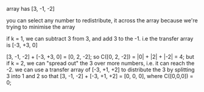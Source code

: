 array has [3, -1, -2]

you can select any number to redistribute, it across the array
because we're trying to minimise the array

if k = 1, 
we can subtract 3 from 3, and add 3 to the -1.
i.e the transfer array is [-3, +3, 0]

[3, -1, -2] + [-3, +3, 0] = [0, 2, -2]; so C([0, 2, -2]) = |0| + |2| + |-2| = 4;
but if k = 2, we can "spread out" the 3 over more numbers, i.e. it can reach the -2.
we can use a transfer array of [-3, +1, +2] to distribute the 3 by splitting 3 into 1 and 2
so that 
[3, -1, -2] + [-3, +1, +2] = [0, 0, 0], where C([0,0,0]) = 0;
